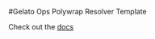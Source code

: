 #Gelato Ops Polywrap Resolver Template

Check out the [docs](https://docs.gelato.network/guides/writing-a-resolver/polywrap-resolver)

